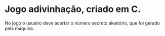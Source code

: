 # Jogo adivinhação, criado em C.
No jogo o usuário deve acertar o número secreto aleatório, que foi gerado pela máquina.
